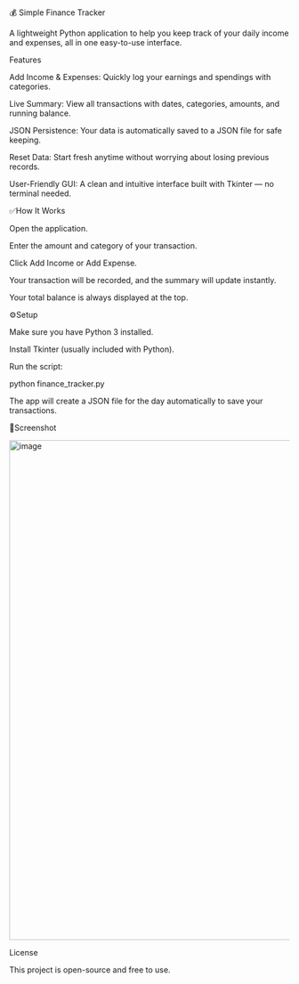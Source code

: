 💰 Simple Finance Tracker

A lightweight Python application to help you keep track of your daily income and expenses, all in one easy-to-use interface.

Features

Add Income & Expenses: Quickly log your earnings and spendings with categories.

Live Summary: View all transactions with dates, categories, amounts, and running balance.

JSON Persistence: Your data is automatically saved to a JSON file for safe keeping.

Reset Data: Start fresh anytime without worrying about losing previous records.

User-Friendly GUI: A clean and intuitive interface built with Tkinter — no terminal needed.

✅How It Works

Open the application.

Enter the amount and category of your transaction.

Click Add Income or Add Expense.

Your transaction will be recorded, and the summary will update instantly.

Your total balance is always displayed at the top.

⚙️Setup

Make sure you have Python 3 installed.

Install Tkinter (usually included with Python).

Run the script:

python finance_tracker.py


The app will create a JSON file for the day automatically to save your transactions.

📸Screenshot

<img width="1070" height="898" alt="image" src="https://github.com/user-attachments/assets/33a1ef81-c9bc-45d8-b0c0-167744a06963" />


License

This project is open-source and free to use.
